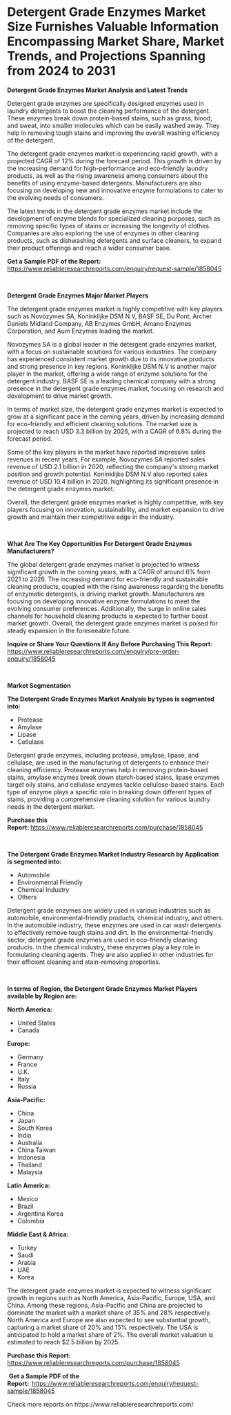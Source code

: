 <p><h1>Detergent Grade Enzymes Market Size Furnishes Valuable Information Encompassing Market Share, Market Trends, and Projections Spanning from 2024 to 2031</h1></p><p><strong>Detergent Grade Enzymes Market Analysis and Latest Trends</strong></p>
<p><p>Detergent grade enzymes are specifically designed enzymes used in laundry detergents to boost the cleaning performance of the detergent. These enzymes break down protein-based stains, such as grass, blood, and sweat, into smaller molecules which can be easily washed away. They help in removing tough stains and improving the overall washing efficiency of the detergent.</p><p>The detergent grade enzymes market is experiencing rapid growth, with a projected CAGR of 12% during the forecast period. This growth is driven by the increasing demand for high-performance and eco-friendly laundry products, as well as the rising awareness among consumers about the benefits of using enzyme-based detergents. Manufacturers are also focusing on developing new and innovative enzyme formulations to cater to the evolving needs of consumers.</p><p>The latest trends in the detergent grade enzymes market include the development of enzyme blends for specialized cleaning purposes, such as removing specific types of stains or increasing the longevity of clothes. Companies are also exploring the use of enzymes in other cleaning products, such as dishwashing detergents and surface cleaners, to expand their product offerings and reach a wider consumer base.</p></p>
<p><strong>Get a Sample PDF of the Report:&nbsp;</strong> <a href="https://www.reliableresearchreports.com/enquiry/request-sample/1858045">https://www.reliableresearchreports.com/enquiry/request-sample/1858045</a></p>
<p>&nbsp;</p>
<p><strong>Detergent Grade Enzymes Major Market Players</strong></p>
<p><p>The detergent grade enzymes market is highly competitive with key players such as Novozymes SA, Koninklijke DSM N.V, BASF SE, Du Pont, Archer Daniels Midland Company, AB Enzymes GmbH, Amano Enzymes Corporation, and Aum Enzymes leading the market.</p><p>Novozymes SA is a global leader in the detergent grade enzymes market, with a focus on sustainable solutions for various industries. The company has experienced consistent market growth due to its innovative products and strong presence in key regions. Koninklijke DSM N.V is another major player in the market, offering a wide range of enzyme solutions for the detergent industry. BASF SE is a leading chemical company with a strong presence in the detergent grade enzymes market, focusing on research and development to drive market growth.</p><p>In terms of market size, the detergent grade enzymes market is expected to grow at a significant pace in the coming years, driven by increasing demand for eco-friendly and efficient cleaning solutions. The market size is projected to reach USD 3.3 billion by 2026, with a CAGR of 6.8% during the forecast period.</p><p>Some of the key players in the market have reported impressive sales revenues in recent years. For example, Novozymes SA reported sales revenue of USD 2.1 billion in 2020, reflecting the company's strong market position and growth potential. Koninklijke DSM N.V also reported sales revenue of USD 10.4 billion in 2020, highlighting its significant presence in the detergent grade enzymes market.</p><p>Overall, the detergent grade enzymes market is highly competitive, with key players focusing on innovation, sustainability, and market expansion to drive growth and maintain their competitive edge in the industry.</p></p>
<p>&nbsp;</p>
<p><strong>What Are The Key Opportunities For Detergent Grade Enzymes Manufacturers?</strong></p>
<p><p>The global detergent grade enzymes market is projected to witness significant growth in the coming years, with a CAGR of around 6% from 2021 to 2026. The increasing demand for eco-friendly and sustainable cleaning products, coupled with the rising awareness regarding the benefits of enzymatic detergents, is driving market growth. Manufacturers are focusing on developing innovative enzyme formulations to meet the evolving consumer preferences. Additionally, the surge in online sales channels for household cleaning products is expected to further boost market growth. Overall, the detergent grade enzymes market is poised for steady expansion in the foreseeable future.</p></p>
<p><strong>Inquire or Share Your Questions If Any Before Purchasing This Report:</strong> <a href="https://www.reliableresearchreports.com/enquiry/pre-order-enquiry/1858045">https://www.reliableresearchreports.com/enquiry/pre-order-enquiry/1858045</a></p>
<p>&nbsp;</p>
<p><strong>Market Segmentation</strong></p>
<p><strong>The Detergent Grade Enzymes Market Analysis by types is segmented into:</strong></p>
<p><ul><li>Protease</li><li>Amylase</li><li>Lipase</li><li>Cellulase</li></ul></p>
<p><p>Detergent grade enzymes, including protease, amylase, lipase, and cellulase, are used in the manufacturing of detergents to enhance their cleaning efficiency. Protease enzymes help in removing protein-based stains, amylase enzymes break down starch-based stains, lipase enzymes target oily stains, and cellulase enzymes tackle cellulose-based stains. Each type of enzyme plays a specific role in breaking down different types of stains, providing a comprehensive cleaning solution for various laundry needs in the detergent market.</p></p>
<p><strong>Purchase this Report:&nbsp;</strong><a href="https://www.reliableresearchreports.com/purchase/1858045">https://www.reliableresearchreports.com/purchase/1858045</a></p>
<p>&nbsp;</p>
<p><strong>The Detergent Grade Enzymes Market Industry Research by Application is segmented into:</strong></p>
<p><ul><li>Automobile</li><li>Environmental Friendly</li><li>Chemical Industry</li><li>Others</li></ul></p>
<p><p>Detergent grade enzymes are widely used in various industries such as automobile, environmental-friendly products, chemical industry, and others. In the automobile industry, these enzymes are used in car wash detergents to effectively remove tough stains and dirt. In the environmental-friendly sector, detergent grade enzymes are used in eco-friendly cleaning products. In the chemical industry, these enzymes play a key role in formulating cleaning agents. They are also applied in other industries for their efficient cleaning and stain-removing properties.</p></p>
<p>&nbsp;</p>
<p><strong>In terms of Region, the Detergent Grade Enzymes Market Players available by Region are:</strong></p>
<p>
    <p> <strong> North America: </strong>
        <ul>
            <li>United States</li>
            <li>Canada</li>
        </ul>
        </p> 
    <p> <strong> Europe: </strong>
        <ul>
            <li>Germany</li>
            <li>France</li>
            <li>U.K.</li>
            <li>Italy</li>
            <li>Russia</li>
        </ul>
        </p> 
    <p> <strong> Asia-Pacific: </strong>
        <ul>
            <li>China</li>
            <li>Japan</li>
            <li>South Korea</li>
            <li>India</li>
            <li>Australia</li>
            <li>China Taiwan</li>
            <li>Indonesia</li>
            <li>Thailand</li>
            <li>Malaysia</li>
        </ul>
        </p> 
    <p> <strong> Latin America: </strong>
        <ul>
            <li>Mexico</li>
            <li>Brazil</li>
            <li>Argentina Korea</li>
            <li>Colombia</li>
        </ul>
        </p> 
    <p> <strong> Middle East & Africa: </strong>
        <ul>
            <li>Turkey</li>
            <li>Saudi</li>
            <li>Arabia</li>
            <li>UAE</li>
            <li>Korea</li>
        </ul>
    </p>
    </p>
<p><p>The detergent grade enzymes market is expected to witness significant growth in regions such as North America, Asia-Pacific, Europe, USA, and China. Among these regions, Asia-Pacific and China are projected to dominate the market with a market share of 35% and 28% respectively. North America and Europe are also expected to see substantial growth, capturing a market share of 20% and 15% respectively. The USA is anticipated to hold a market share of 2%. The overall market valuation is estimated to reach $2.5 billion by 2025.</p></p>
<p><strong>Purchase this Report: </strong><a href="https://www.reliableresearchreports.com/purchase/1858045">https://www.reliableresearchreports.com/purchase/1858045</a></p>
<p>&nbsp;<strong>Get a Sample PDF of the Report:&nbsp;&nbsp;</strong><a href="https://www.reliableresearchreports.com/enquiry/request-sample/1858045">https://www.reliableresearchreports.com/enquiry/request-sample/1858045</a></p>
<p><strong></strong></p>
<p>Check more reports on https://www.reliableresearchreports.com/</p>